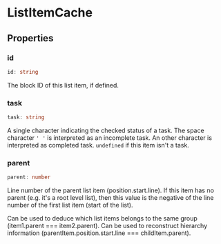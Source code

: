 # ListItemCache

## Properties

### id

```ts
id: string
```

The block ID of this list item, if defined.

### task

```ts
task: string
```

A single character indicating the checked status of a task.
The space character `' '` is interpreted as an incomplete task.
An other character is interpreted as completed task.
`undefined` if this item isn't a task.

### parent

```ts
parent: number
```

Line number of the parent list item (position.start.line).
If this item has no parent (e.g. it's a root level list),
then this value is the negative of the line number of the first list item (start of the list).

Can be used to deduce which list items belongs to the same group (item1.parent === item2.parent).
Can be used to reconstruct hierarchy information (parentItem.position.start.line === childItem.parent).
